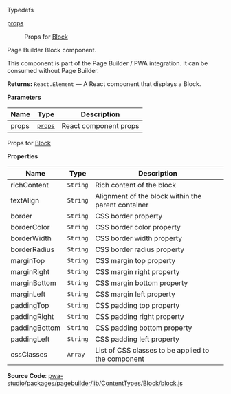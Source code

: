 Typedefs

<dl>
<dt><a href="#props">props</a></dt>
<dd>

Props for [Block](#Block)

</dd>
</dl>

Page Builder Block component.

This component is part of the Page Builder / PWA integration. It can be consumed without Page Builder.

**Returns:**
`React.Element`
   — A React component that displays a Block.

**Parameters**

| Name | Type | Description |
| --- | --- | --- |
| props | [`props`](#props) | React component props |

Props for [Block](#Block)

**Properties**

| Name | Type | Description |
| --- | --- | --- |
| richContent | `String` | Rich content of the block |
| textAlign | `String` | Alignment of the block within the parent container |
| border | `String` | CSS border property |
| borderColor | `String` | CSS border color property |
| borderWidth | `String` | CSS border width property |
| borderRadius | `String` | CSS border radius property |
| marginTop | `String` | CSS margin top property |
| marginRight | `String` | CSS margin right property |
| marginBottom | `String` | CSS margin bottom property |
| marginLeft | `String` | CSS margin left property |
| paddingTop | `String` | CSS padding top property |
| paddingRight | `String` | CSS padding right property |
| paddingBottom | `String` | CSS padding bottom property |
| paddingLeft | `String` | CSS padding left property |
| cssClasses | `Array` | List of CSS classes to be applied to the component |

**Source Code**: [pwa-studio/packages/pagebuilder/lib/ContentTypes/Block/block.js](https://github.com/magento/pwa-studio/blob/develop/packages/pagebuilder/lib/ContentTypes/Block/block.js)
